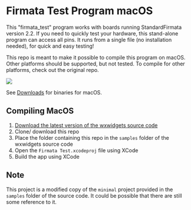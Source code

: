 # Firmata Test Program macOS

This "firmata_test" program works with boards running StandardFirmata version
2.2. If you need to quickly test your hardware, this stand-alone program can
access all pins. It runs from a single file (no installation needed), for quick
and easy testing!

This repo is meant to make it possible to compile this program on macOS. 
Other platforms should be supported, but not tested. To compile for other platforms, check out the original repo.

![](http://firmata.org/w/images/4/4d/Firmata_test_screenshot.png)

See [Downloads](https://github.com/youridijk/firmata_test/downloads) for binaries for macOS.

## Compiling MacOS

1. [Download the latest version of the wxwidgets source code](https://wxwidgets.org/downloads/) 
2. Clone/ download this repo
3. Place the folder containing this repo in the `samples` folder of the wxwidgets source code
4. Open the `Firmata Test.xcodeproj` file using XCode
5. Build the app using XCode

## Note
This project is a modified copy of the `minimal` project provided in the `samples` folder of the source code.
It could be possible that there are still some reference to it.